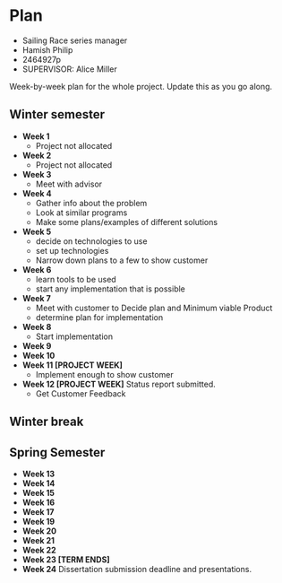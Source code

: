 # Plan

* Sailing Race series manager
* Hamish Philip
* 2464927p
* SUPERVISOR: Alice Miller

Week-by-week plan for the whole project. Update this as you go along.

## Winter semester

* **Week 1**
    * Project not allocated
* **Week 2**
    * Project not allocated
* **Week 3**
    * Meet with advisor
* **Week 4**
    * Gather info about the problem
    * Look at similar programs
    * Make some plans/examples of different solutions
* **Week 5**
    * decide on technologies to use
    * set up technologies
    * Narrow down plans to a few to show customer
* **Week 6**
    * learn tools to be used
    * start any implementation that is possible
* **Week 7**
    * Meet with customer to Decide plan and Minimum viable Product
    * determine plan for implementation
* **Week 8**
    * Start implementation
* **Week 9**
* **Week 10**
* **Week 11 [PROJECT WEEK]**
    * Implement enough to show customer
* **Week 12 [PROJECT WEEK]** Status report submitted.
    * Get Customer Feedback

## Winter break

## Spring Semester

* **Week 13**
* **Week 14**
* **Week 15**
* **Week 16**
* **Week 17**
* **Week 19**
* **Week 20**
* **Week 21**
* **Week 22**
* **Week 23 [TERM ENDS]**
* **Week 24** Dissertation submission deadline and presentations.

